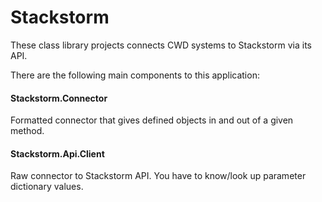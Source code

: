 # Stackstorm

These class library projects connects CWD systems to Stackstorm via its API. 

There are the following main components to this application:

#### Stackstorm.Connector

Formatted connector that gives defined objects in and out of a given method.

#### Stackstorm.Api.Client

Raw connector to Stackstorm API. You have to know/look up parameter dictionary values.
